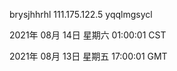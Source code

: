 brysjhhrhl 111.175.122.5 yqqlmgsycl

2021年 08月 14日 星期六 01:00:01 CST

2021年 08月 13日 星期五 17:00:01 GMT

